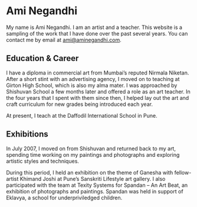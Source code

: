 # Ami Negandhi

My name is Ami Negandhi. I am an artist and a teacher. This website is a sampling of the work that I have done over the past several years. You can contact me by email at ami@aminegandhi.com.

## Education & Career

I have a diploma in commercial art from Mumbai’s reputed Nirmala Niketan. After a short stint with an advertising agency, I moved on to teaching at Girton High School, which is also my alma mater. I was approached by Shishuvan School a few months later and offered a role as an art teacher. In the four years that I spent with them since then, I helped lay out the art and craft curriculum for new grades being introduced each year.

At present, I teach at the Daffodil International School in Pune.

## Exhibitions

In July 2007, I moved on from Shishuvan and returned back to my art, spending time working on my paintings and photographs and exploring artistic styles and techniques.

During this period, I held an exhibition on the theme of Ganesha with fellow-artist Khimand Joshi at Pune’s Sanskriti Lifestyle art gallery. I also participated with the team at Texity Systems for Spandan – An Art Beat, an exhibition of photographs and paintings. Spandan was held in support of Eklavya, a school for underpriviledged children.

